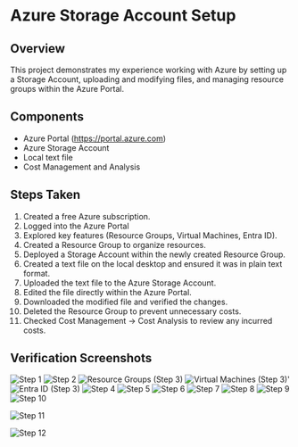 # Azure Storage Account Setup

## Overview
This project demonstrates my experience working with Azure by setting up a Storage Account, uploading and modifying files, and managing resource groups within the Azure Portal.

## Components
- Azure Portal (https://portal.azure.com)
- Azure Storage Account
- Local text file
- Cost Management and Analysis

## Steps Taken
1. Created a free Azure subscription.
2. Logged into the Azure Portal
3. Explored key features (Resource Groups, Virtual Machines, Entra ID).
4. Created a Resource Group to organize resources.
5. Deployed a Storage Account within the newly created Resource Group.
6. Created a text file on the local desktop and ensured it was in plain text format.
7. Uploaded the text file to the Azure Storage Account.
8. Edited the file directly within the Azure Portal.
9. Downloaded the modified file and verified the changes.
10. Deleted the Resource Group to prevent unnecessary costs.
11. Checked Cost Management -> Cost Analysis to review any incurred costs.


## Verification Screenshots
![Step 1](https://github.com/user-attachments/assets/e012213e-d54b-41a2-a17d-ff4dca92b8cf)
![Step 2](https://github.com/user-attachments/assets/6dbb8d69-d6f0-4b54-a192-5e8025f314a9)
![Resource Groups (Step 3)](https://github.com/user-attachments/assets/ec275264-0dca-4847-b720-13acb7d90cb9)
![Virtual Machines (Step 3)'](https://github.com/user-attachments/assets/37f6ba93-e833-4988-b566-4c2a78c4bc64)
![Entra ID (Step 3)](https://github.com/user-attachments/assets/8648425a-7cf6-46c3-8cec-1d5283412e6f)
![Step 4](https://github.com/user-attachments/assets/61338f1d-d60a-4bd6-8961-81951137d335)
![Step 5](https://github.com/user-attachments/assets/6767a960-37f8-4764-97df-601c431c628a)
![Step 6](https://github.com/user-attachments/assets/48267b89-1ba6-49da-b3dc-3bc1cb6873b7)
![Step 7](https://github.com/user-attachments/assets/3a242e6f-2e2c-4bf2-bda4-a4cd268d2d49)
![Step 8](https://github.com/user-attachments/assets/582b6b2c-c069-443f-a583-730a2e01831f)
![Step 9](https://github.com/user-attachments/assets/6fd96955-7144-46cb-8ef9-0f4640bfc098)
![Step 10](https://github.com/user-attachments/assets/6226b85e-f392-42ca-9f43-a12497081ac1)

![Step 11](https://github.com/user-attachments/assets/fd43f69a-1d13-4c5c-be91-4e825d2edb68)

![Step 12](https://github.com/user-attachments/assets/dc189633-2749-423f-a3f6-545f45c3ddc8)


